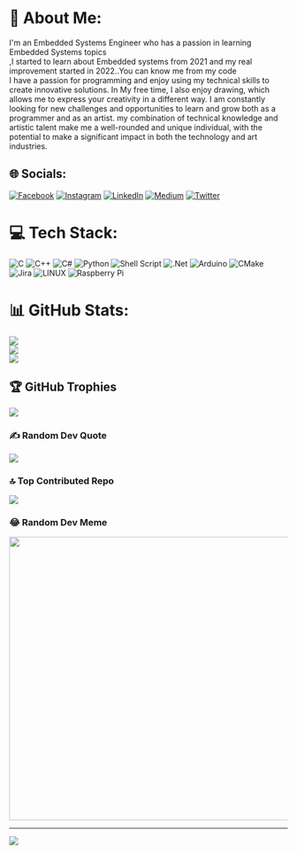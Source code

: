 # 💫 About Me:
I'm an Embedded Systems Engineer who has a passion in learning  Embedded Systems topics <br>,I started to learn about Embedded systems from 2021 and my real improvement started in 2022..You can know me from my code<br>I have a passion for programming and enjoy using my technical skills to create innovative solutions. In My free time, I also enjoy drawing, which allows me to express your creativity in a different way. I am constantly looking for new challenges and opportunities to learn and grow both as a programmer and as an artist. my combination of technical knowledge and artistic talent make me a well-rounded and unique individual, with the potential to make a significant impact in both the technology and art industries.


## 🌐 Socials:
[![Facebook](https://img.shields.io/badge/Facebook-%231877F2.svg?logo=Facebook&logoColor=white)](https://facebook.com/ahmedadel.wafdy.9) [![Instagram](https://img.shields.io/badge/Instagram-%23E4405F.svg?logo=Instagram&logoColor=white)](https://instagram.com/ahmedadelwafdy) [![LinkedIn](https://img.shields.io/badge/LinkedIn-%230077B5.svg?logo=linkedin&logoColor=white)](https://linkedin.com/in/ahmed-wafdy-094567242) [![Medium](https://img.shields.io/badge/Medium-12100E?logo=medium&logoColor=white)](https://medium.com/@fandes99) [![Twitter](https://img.shields.io/badge/Twitter-%231DA1F2.svg?logo=Twitter&logoColor=white)](https://twitter.com/AhmedAdelWafdy7) 

# 💻 Tech Stack:
![C](https://img.shields.io/badge/c-%2300599C.svg?style=for-the-badge&logo=c&logoColor=white) ![C++](https://img.shields.io/badge/c++-%2300599C.svg?style=for-the-badge&logo=c%2B%2B&logoColor=white) ![C#](https://img.shields.io/badge/c%23-%23239120.svg?style=for-the-badge&logo=c-sharp&logoColor=white) ![Python](https://img.shields.io/badge/python-3670A0?style=for-the-badge&logo=python&logoColor=ffdd54) ![Shell Script](https://img.shields.io/badge/shell_script-%23121011.svg?style=for-the-badge&logo=gnu-bash&logoColor=white) ![.Net](https://img.shields.io/badge/.NET-5C2D91?style=for-the-badge&logo=.net&logoColor=white) ![Arduino](https://img.shields.io/badge/-Arduino-00979D?style=for-the-badge&logo=Arduino&logoColor=white) ![CMake](https://img.shields.io/badge/CMake-%23008FBA.svg?style=for-the-badge&logo=cmake&logoColor=white) ![Jira](https://img.shields.io/badge/jira-%230A0FFF.svg?style=for-the-badge&logo=jira&logoColor=white) ![LINUX](https://img.shields.io/badge/Linux-FCC624?style=for-the-badge&logo=linux&logoColor=black) ![Raspberry Pi](https://img.shields.io/badge/-RaspberryPi-C51A4A?style=for-the-badge&logo=Raspberry-Pi)
# 📊 GitHub Stats:
![](https://github-readme-stats.vercel.app/api?username=AhmedAdelWafdy7&theme=midnight-purple&hide_border=false&include_all_commits=true&count_private=true)<br/>
![](https://github-readme-streak-stats.herokuapp.com/?user=AhmedAdelWafdy7&theme=midnight-purple&hide_border=false)<br/>
![](https://github-readme-stats.vercel.app/api/top-langs/?username=AhmedAdelWafdy7&theme=midnight-purple&hide_border=false&include_all_commits=true&count_private=true&layout=compact)

## 🏆 GitHub Trophies
![](https://github-profile-trophy.vercel.app/?username=AhmedAdelWafdy7&theme=juicyfresh&no-frame=false&no-bg=true&margin-w=4)

### ✍️ Random Dev Quote
![](https://quotes-github-readme.vercel.app/api?type=horizontal&theme=dark)

### 🔝 Top Contributed Repo
![](https://github-contributor-stats.vercel.app/api?username=AhmedAdelWafdy7&limit=5&theme=dark&combine_all_yearly_contributions=true)

### 😂 Random Dev Meme
<img src="https://rm.up.railway.app/" width="512px"/>

---
[![](https://visitcount.itsvg.in/api?id=AhmedAdelWafdy7&icon=2&color=1)](https://visitcount.itsvg.in)

<!-- Proudly created with GPRM ( https://gprm.itsvg.in ) -->
